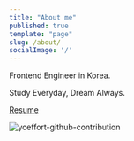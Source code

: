 ```yaml
---
title: "About me"
published: true
template: "page"
slug: /about/
socialImage: '/'
---
```


Frontend Engineer in Korea.

Study Everyday, Dream Always.

[Resume](https://www.notion.so/9fc4262c01744a63a849cdccdde5c85f)

![yceffort-github-contribution](http://ghchart.rshah.org/yceffort)
